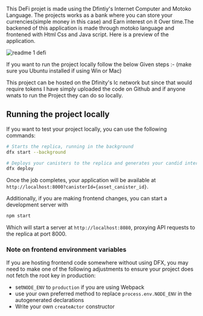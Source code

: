 This DeFi projet is made using the Dfintiy's Internet Computer and Motoko Language.
The projects works as a bank where you can store your currencies(simple money in this case) and Earn interest on it Over time.The backened of this application is made through motoko language and frontened with Html Css and Java script. Here is a preview of the application.

![readme 1 defi](https://user-images.githubusercontent.com/98876605/194024004-ec8a52d5-633a-4467-91ff-cbd4faaa6d70.png)


If you  want to run the project locally follow the below Given steps :-
(make sure you Ubuntu installed if using Win or Mac)

This project can be hosted on the Dfinity's Ic network but since that would require tokens I have simply uploaded the code  on Github and if anyone wnats to run the Project they can do so locally.

## Running the project locally

If you want to test your project locally, you can use the following commands:

```bash
# Starts the replica, running in the background
dfx start --background

# Deploys your canisters to the replica and generates your candid interface
dfx deploy
```

Once the job completes, your application will be available at `http://localhost:8000?canisterId={asset_canister_id}`.

Additionally, if you are making frontend changes, you can start a development server with

```bash
npm start
```

Which will start a server at `http://localhost:8080`, proxying API requests to the replica at port 8000.

### Note on frontend environment variables

If you are hosting frontend code somewhere without using DFX, you may need to make one of the following adjustments to ensure your project does not fetch the root key in production:

- set`NODE_ENV` to `production` if you are using Webpack
- use your own preferred method to replace `process.env.NODE_ENV` in the autogenerated declarations
- Write your own `createActor` constructor
